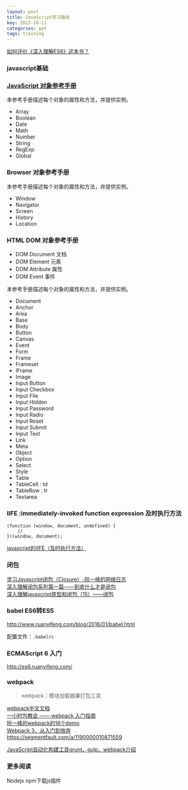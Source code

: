 ```yaml
---
layout: post
title: JavaScript学习路线
key: 2017-10-11
categories: ppt
tags: training
---
```


[如何评价《深入理解ES6》这本书？](https://www.zhihu.com/question/61333866)

<!--more-->

### javascript基础


### [JavaScript 对象参考手册](http://w3school.com.cn/jsref/ )

本参考手册描述每个对象的属性和方法，并提供实例。

- Array
- Boolean
- Date
- Math
- Number
- String
- RegExp
- Global

### Browser 对象参考手册

本参考手册描述每个对象的属性和方法，并提供实例。

- Window
- Navigator
- Screen
- History
- Location

### HTML DOM 对象参考手册

- DOM Document 文档
- DOM Element 元素
- DOM Attribute 属性
- DOM Event 事件



本参考手册描述每个对象的属性和方法，并提供实例。

- Document
- Anchor
- Area
- Base
- Body
- Button
- Canvas
- Event
- Form
- Frame
- Frameset
- IFrame
- Image
- Input Button
- Input Checkbox
- Input File
- Input Hidden
- Input Password
- Input Radio
- Input Reset
- Input Submit
- Input Text
- Link
- Meta
- Object
- Option
- Select
- Style
- Table
- TableCell : td
- TableRow : tr
- Textarea

### IIFE :immediately-invoked function expression 及时执行方法

```
(function (window, document, undefined) {  
	//   
})(window, document);  
```
[javascript的IIFE（及时执行方法）](http://rensanning.iteye.com/blog/2080429)

### 闭包
[学习Javascript闭包（Closure）-阮一峰的网络日志](http://www.ruanyifeng.com/blog/2009/08/learning_javascript_closures.html )  
[深入理解闭包系列第一篇——到底什么才是闭包](http://www.cnblogs.com/xiaohuochai/p/5728577.html )  
[深入理解javascript原型和闭包（15）——闭包](http://www.cnblogs.com/wangfupeng1988/p/3994065.html )  

### babel ES6转ES5

http://www.ruanyifeng.com/blog/2016/01/babel.html

配置文件：`.babelrc`

### ECMAScript 6 入门

http://es6.ruanyifeng.com/  


### webpack

> webpack：模块加载器兼打包工具

[webpack中文文档](http://www.css88.com/doc/webpack/ )  
[一小时包教会 —— webpack 入门指南](http://www.cnblogs.com/vajoy/p/4650467.html )  
[阮一峰的webpack的16个demo](https://github.com/ruanyf/webpack-demos )  
[Webpack 3，从入门到放弃](https://yangkean.com/blog/2017/8/webpack.html)  
https://segmentfault.com/a/1190000010871559

[JavaScript自动化构建工具grunt、gulp、webpack介绍](http://www.cnblogs.com/horanly/p/6595405.html)

### 更多阅读

Nodejs npm下载js插件  
